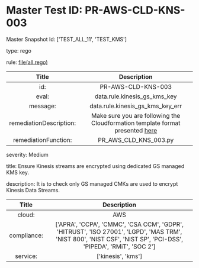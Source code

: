 



# Master Test ID: PR-AWS-CLD-KNS-003


Master Snapshot Id: ['TEST_ALL_11', 'TEST_KMS']

type: rego

rule: [file(all.rego)]  
  
  
  
  

|Title|Description|
| :---: | :---: |
|id: |PR-AWS-CLD-KNS-003|
|eval: |data.rule.kinesis_gs_kms_key|
|message: |data.rule.kinesis_gs_kms_key_err|
|remediationDescription: |Make sure you are following the Cloudformation template format presented <a href='https://boto3.amazonaws.com/v1/documentation/api/latest/reference/services/kinesis.html#Kinesis.Client.describe_stream' target='_blank'>here</a>|
|remediationFunction: |PR_AWS_CLD_KNS_003.py|


severity: Medium

title: Ensure Kinesis streams are encrypted using dedicated GS managed KMS key.

description: It is to check only GS managed CMKs are used to encrypt Kinesis Data Streams.  
  
  

|Title|Description|
| :---: | :---: |
|cloud: |AWS|
|compliance: |['APRA', 'CCPA', 'CMMC', 'CSA CCM', 'GDPR', 'HITRUST', 'ISO 27001', 'LGPD', 'MAS TRM', 'NIST 800', 'NIST CSF', 'NIST SP', 'PCI-DSS', 'PIPEDA', 'RMiT', 'SOC 2']|
|service: |['kinesis', 'kms']|



[file(all.rego)]: https://github.com/prancer-io/prancer-compliance-test/tree/master/aws/cloud/all.rego
